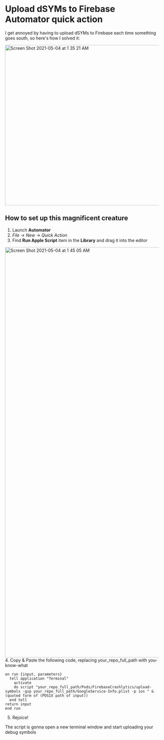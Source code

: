 # Upload dSYMs to Firebase Automator quick action

I get annoyed by having to upload dSYMs to Firebase each time something goes south, so here's how I solved it:

<img width="526" alt="Screen Shot 2021-05-04 at 1 35 21 AM" src="https://user-images.githubusercontent.com/26014377/116942856-16e51980-ac7b-11eb-9ec9-2f0fafa3618e.png">

## How to set up this magnificent creature

1. Launch **Automator**
2. *File* -> *New* -> *Quick Action*
3. Find **Run Apple Script** item in the **Library** and drag it into the editor
<img width="1345" alt="Screen Shot 2021-05-04 at 1 45 05 AM" src="https://user-images.githubusercontent.com/26014377/116942863-19477380-ac7b-11eb-826b-d73f52627d1c.png">
4. Copy & Paste the following code, replacing your_repo_full_path with you-know-what

    on run {input, parameters}
      tell application "Terminal"
        activate
        do script "your_repo_full_path/Pods/FirebaseCrashlytics/upload-symbols -gsp your_repo_full_path/GoogleService-Info.plist -p ios " & (quoted form of (POSIX path of input))
      end tell
    return input
    end run

5. Rejoice!

The script is gonna open a new terminal window and start uploading your debug symbols
